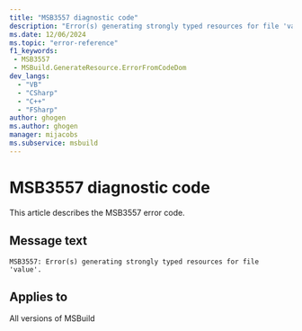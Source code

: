 ```yaml
---
title: "MSB3557 diagnostic code"
description: "Error(s) generating strongly typed resources for file 'value'."
ms.date: 12/06/2024
ms.topic: "error-reference"
f1_keywords:
 - MSB3557
 - MSBuild.GenerateResource.ErrorFromCodeDom
dev_langs:
  - "VB"
  - "CSharp"
  - "C++"
  - "FSharp"
author: ghogen
ms.author: ghogen
manager: mijacobs
ms.subservice: msbuild
---
```


# MSB3557 diagnostic code

<!-- :::ErrorDefinitionDescription::: -->
<!-- :::editable-content name="introDescription"::: -->
This article describes the MSB3557 error code.
<!-- :::editable-content-end::: -->

## Message text

```output
MSB3557: Error(s) generating strongly typed resources for file 'value'.
```

<!-- :::editable-content name="postOutputDescription"::: -->
<!--
{StrBegin="MSB3557: "}
-->
<!-- :::editable-content-end::: -->
<!-- :::ErrorDefinitionDescription-end::: -->

## Applies to

All versions of MSBuild
